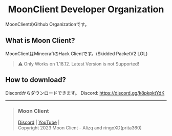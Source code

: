 <h1 align="center">MoonClient Developer Organization</h1>
MoonClientのGithub Organizationです。

## What is Moon Client?

MoonClientはMinecraftのHack Clientです。(Skidded PacketV2 LOL)

> ⚠️ Only Works on 1.18.12. Latest Version is not Supported!

## How to download?

Discordからダウンロードできます。
Discord: https://discord.gg/k8pkpktYdK

***

> ### Moon Client
> [Discord](https://discord.gg/k8pkpktYdK) | [YouTube](https://www.youtube.com/channel/UChTF8QEWB__jn4HQGrKiJxw) |<br>
> Copyright 2023 Moon Client - Alizq and ringoXD(prita360)
